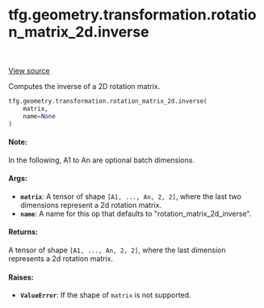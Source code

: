 <div itemscope itemtype="http://developers.google.com/ReferenceObject">
<meta itemprop="name" content="tfg.geometry.transformation.rotation_matrix_2d.inverse" />
<meta itemprop="path" content="Stable" />
</div>

# tfg.geometry.transformation.rotation_matrix_2d.inverse

<table class="tfo-notebook-buttons tfo-api" align="left">
</table>

<a target="_blank" href="https://github.com/tensorflow/graphics/blob/master/tensorflow_graphics/geometry/transformation/rotation_matrix_2d.py">View
source</a>

Computes the inverse of a 2D rotation matrix.

``` python
tfg.geometry.transformation.rotation_matrix_2d.inverse(
    matrix,
    name=None
)
```



<!-- Placeholder for "Used in" -->

#### Note:

In the following, A1 to An are optional batch dimensions.

#### Args:

* <b>`matrix`</b>: A tensor of shape `[A1, ..., An, 2, 2]`, where the last two
  dimensions represent a 2d rotation matrix.
* <b>`name`</b>: A name for this op that defaults to "rotation_matrix_2d_inverse".


#### Returns:

A tensor of shape `[A1, ..., An, 2, 2]`, where the last dimension represents
a 2d rotation matrix.

#### Raises:

* <b>`ValueError`</b>: If the shape of `matrix` is not supported.
